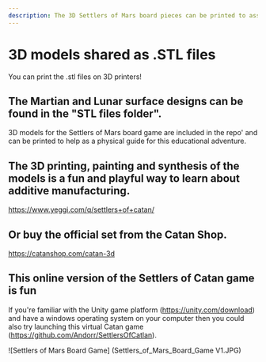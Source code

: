 ```yaml
---
description: The 3D Settlers of Mars board pieces can be printed to assist with the game.
---
```


# 3D models shared as .STL files

You can print the .stl files on 3D printers!

## The Martian and Lunar surface designs can be found in the "STL files folder".

3D models for the Settlers of Mars board game are included in the repo' and can be printed to help as a physical guide for this educational adventure.

## The 3D printing, painting and synthesis of the models is a fun and playful way to learn about additive manufacturing.

https://www.yeggi.com/q/settlers+of+catan/

## Or buy the official set from the Catan Shop.

https://catanshop.com/catan-3d

## This online version of the Settlers of Catan game is fun

If you're familiar with the Unity game platform (https://unity.com/download) and have a windows operating system on your computer then you could also try launching this virtual Catan game (https://github.com/Andorr/SettlersOfCatlan).

!\[Settlers of Mars Board Game] (Settlers\_of\_Mars\_Board\_Game V1.JPG)
